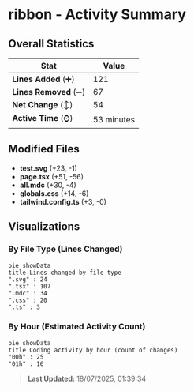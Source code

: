 # ribbon - Activity Summary 

## Overall Statistics

| Stat                   | Value                                                             |
| ---------------------- | ----------------------------------------------------------------- |
| **Lines Added** (➕)   | 121                                          |
| **Lines Removed** (➖) | 67                                        |
| **Net Change** (↕)    | 54                |
| **Active Time** (⌚)   | 53 minutes |


## Modified Files
- **test.svg** (+23, -1)
- **page.tsx** (+51, -56)
- **all.mdc** (+30, -4)
- **globals.css** (+14, -6)
- **tailwind.config.ts** (+3, -0)

## Visualizations

### By File Type (Lines Changed)

```mermaid
pie showData
title Lines changed by file type
".svg" : 24
".tsx" : 107
".mdc" : 34
".css" : 20
".ts" : 3
```

### By Hour (Estimated Activity Count)

```mermaid
pie showData
title Coding activity by hour (count of changes)
"00h" : 25
"01h" : 16
```


> **Last Updated:** 18/07/2025, 01:39:34